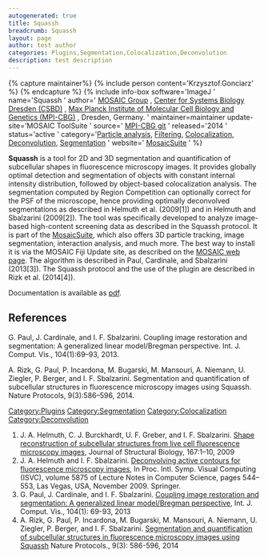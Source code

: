 ```yaml
---
autogenerated: true
title: Squassh
breadcrumb: Squassh
layout: page
author: test author
categories: Plugins,Segmentation,Colocalization,Deconvolution
description: test description
---
```



{% capture maintainer%}
{% include person content='Krzysztof.Gonciarz' %}
{% endcapture %}
{% include info-box software='ImageJ ' name='Squassh ' author=' [MOSAIC Group](http://mosaic.mpi-cbg.de/) , [Center for Systems Biology Dresden (CSBD)](http://www.mpg-sysbio.de) , [Max Planck Institute of Molecular Cell Biology and Genetics (MPI-CBG)](http://www.mpi-cbg.de/research/research-groups/ivo-sbalzarini.html) , Dresden, Germany. ' maintainer=maintainer update-site='MOSAIC ToolSuite ' source=' [MPI-CBG git](https://git.mpi-cbg.de/mosaic/MosaicSuite) ' released='2014 ' status='active ' category='[Particle analysis](_Category_Particle_analysis "wikilink"), [Filtering](_Category_Filtering "wikilink"), [Colocalization](_Category_Colocalization "wikilink"), [Deconvolution](_Category_Deconvolution "wikilink"), [Segmentation](_Category_Segmentation "wikilink") ' website=' [MosaicSuite](http://mosaic.mpi-cbg.de/?q=downloads/imageJ) ' %}

**Squassh** is a tool for 2D and 3D segmentation and quantification of subcellular shapes in fluorescence microscopy images. It provides globally optimal detection and segmentation of objects with constant internal intensity distribution, followed by object-based colocalization analysis. The segmentation computed by Region Competition can optionally correct for the PSF of the microscope, hence providing optimally deconvolved segmentations as described in Helmuth et al. (2009\[1\]) and in Helmuth and Sbalzarini (2009\[2\]). The tool was specifically developed to analyze image-based high-content screening data as described in the Squassh protocol. It is part of the [MosaicSuite](http://mosaic.mpi-cbg.de/?q=downloads/imageJ), which also offers 3D particle tracking, image segmentation, interaction analysis, and much more. The best way to install it is via the MOSAIC Fiji Update site, as described on the [MOSAIC web page](http://mosaic.mpi-cbg.de/?q=downloads/imageJ). The algorithm is described in Paul, Cardinale, and Sbalzarini (2013\[3\]). The Squassh protocol and the use of the plugin are described in Rizk et al. (2014\[4\]).

Documentation is available as [pdf](http://mosaic.mpi-cbg.de/Downloads/SplitBregmanSeg.pdf).

## References

G. Paul, J. Cardinale, and I. F. Sbalzarini. Coupling image restoration and segmentation: A generalized linear model/Bregman perspective. Int. J. Comput. Vis., 104(1):69–93, 2013.

A. Rizk, G. Paul, P. Incardona, M. Bugarski, M. Mansouri, A. Niemann, U. Ziegler, P. Berger, and I. F. Sbalzarini. Segmentation and quantification of subcellular structures in fluorescence microscopy images using Squassh. Nature Protocols, 9(3):586–596, 2014.

<references />

[Category:Plugins](Category_Plugins "wikilink") [Category:Segmentation](Category_Segmentation "wikilink") [Category:Colocalization](Category_Colocalization "wikilink") [Category:Deconvolution](Category_Deconvolution "wikilink")

1.  J. A. Helmuth, C. J. Burckhardt, U. F. Greber, and I. F. Sbalzarini. [Shape reconstruction of subcellular structures from live cell fluorescence microscopy images](http://dx.doi.org/10.1016/j.jsb.2009.03.017), Journal of Structural Biology, 167:1–10, 2009
2.  J. A. Helmuth and I. F. Sbalzarini. [Deconvolving active contours for fluorescence microscopy images](http://mosaic.mpi-cbg.de/docs/Helmuth2009a.pdf), In Proc. Intl. Symp. Visual Computing (ISVC), volume 5875 of Lecture Notes in Computer Science, pages 544–553, Las Vegas, USA, November 2009. Springer.
3.  G. Paul, J. Cardinale, and I. F. Sbalzarini. [Coupling image restoration and segmentation: A generalized linear model/Bregman perspective](http://dx.doi.org/10.1007/s11263-013-0615-2), Int. J. Comput. Vis., 104(1): 69-93, 2013
4.  A. Rizk, G. Paul, P. Incardona, M. Bugarski, M. Mansouri, A. Niemann, U. Ziegler, P. Berger, and I. F. Sbalzarini. [Segmentation and quantification of subcellular structures in fluorescence microscopy images using Squassh](http://dx.doi.org/doi:10.1038/nprot.2014.037) Nature Protocols., 9(3): 586-596, 2014
